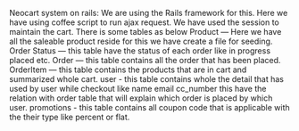 Neocart system on rails:
We are using the Rails framework for this.
Here we have using coffee script to run ajax request.
We have used the session to maintain the cart.
There is some tables as below
    Product — Here we have all the saleable product reside for this we have create a file for seeding.
    Order Status — this table have the status of each order like in progress placed etc.
    Order — this table contains all the order that has been placed.
    OrderItem — this table contains the products that are in cart and summarized whole cart.
	user -  this table contains whole the detail that has used by user while checkout like name email cc_number this have the relation with order table that will explain which order is placed by which user.
	promotions - this table contains all coupon code that is applicable with the their type like percent or flat.
